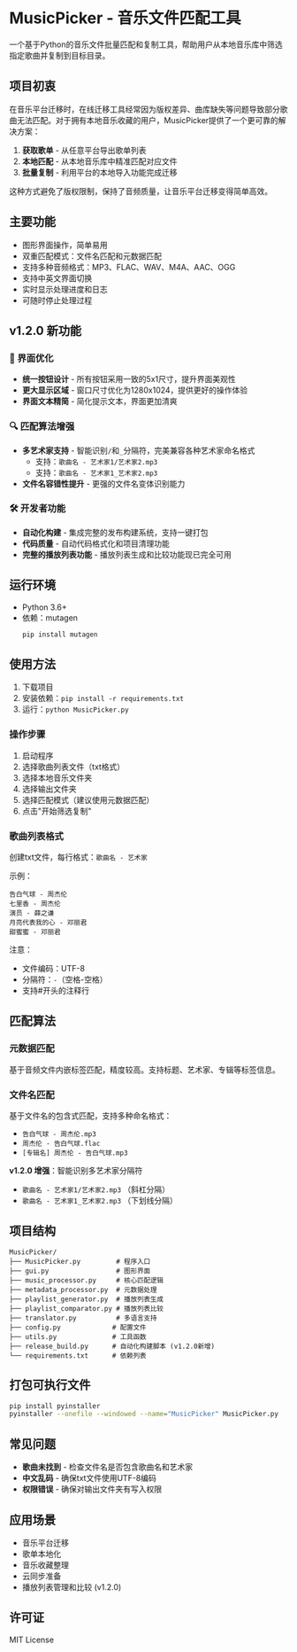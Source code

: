 # MusicPicker - 音乐文件匹配工具

一个基于Python的音乐文件批量匹配和复制工具，帮助用户从本地音乐库中筛选指定歌曲并复制到目标目录。

## 项目初衷

在音乐平台迁移时，在线迁移工具经常因为版权差异、曲库缺失等问题导致部分歌曲无法匹配。对于拥有本地音乐收藏的用户，MusicPicker提供了一个更可靠的解决方案：

1. **获取歌单** - 从任意平台导出歌单列表
2. **本地匹配** - 从本地音乐库中精准匹配对应文件
3. **批量复制** - 利用平台的本地导入功能完成迁移

这种方式避免了版权限制，保持了音频质量，让音乐平台迁移变得简单高效。

## 主要功能

- 图形界面操作，简单易用
- 双重匹配模式：文件名匹配和元数据匹配
- 支持多种音频格式：MP3、FLAC、WAV、M4A、AAC、OGG
- 支持中英文界面切换
- 实时显示处理进度和日志
- 可随时停止处理过程

## v1.2.0 新功能

### 🎨 界面优化
- **统一按钮设计** - 所有按钮采用一致的5x1尺寸，提升界面美观性
- **更大显示区域** - 窗口尺寸优化为1280x1024，提供更好的操作体验
- **界面文本精简** - 简化提示文本，界面更加清爽

### 🔍 匹配算法增强
- **多艺术家支持** - 智能识别`/`和`_`分隔符，完美兼容各种艺术家命名格式
  - 支持：`歌曲名 - 艺术家1/艺术家2.mp3`
  - 支持：`歌曲名 - 艺术家1_艺术家2.mp3`
- **文件名容错性提升** - 更强的文件名变体识别能力

### 🛠️ 开发者功能
- **自动化构建** - 集成完整的发布构建系统，支持一键打包
- **代码质量** - 自动代码格式化和项目清理功能
- **完整的播放列表功能** - 播放列表生成和比较功能现已完全可用

## 运行环境

- Python 3.6+
- 依赖：mutagen
  ```bash
  pip install mutagen
  ```

## 使用方法

1. 下载项目
2. 安装依赖：`pip install -r requirements.txt`
3. 运行：`python MusicPicker.py`

### 操作步骤
1. 启动程序
2. 选择歌曲列表文件（txt格式）
3. 选择本地音乐文件夹
4. 选择输出文件夹
5. 选择匹配模式（建议使用元数据匹配）
6. 点击"开始筛选复制"

### 歌曲列表格式
创建txt文件，每行格式：`歌曲名 - 艺术家`

示例：
```
告白气球 - 周杰伦
七里香 - 周杰伦
演员 - 薛之谦
月亮代表我的心 - 邓丽君
甜蜜蜜 - 邓丽君
```

注意：
- 文件编码：UTF-8
- 分隔符：` - `（空格-空格）
- 支持#开头的注释行

## 匹配算法

### 元数据匹配
基于音频文件内嵌标签匹配，精度较高。支持标题、艺术家、专辑等标签信息。

### 文件名匹配
基于文件名的包含式匹配，支持多种命名格式：
- `告白气球 - 周杰伦.mp3`
- `周杰伦 - 告白气球.flac`
- `[专辑名] 周杰伦 - 告白气球.mp3`

**v1.2.0 增强**：智能识别多艺术家分隔符
- `歌曲名 - 艺术家1/艺术家2.mp3` （斜杠分隔）
- `歌曲名 - 艺术家1_艺术家2.mp3` （下划线分隔）

## 项目结构

```
MusicPicker/
├── MusicPicker.py         # 程序入口
├── gui.py                 # 图形界面
├── music_processor.py     # 核心匹配逻辑
├── metadata_processor.py  # 元数据处理
├── playlist_generator.py  # 播放列表生成
├── playlist_comparator.py # 播放列表比较
├── translator.py          # 多语言支持
├── config.py             # 配置文件
├── utils.py              # 工具函数
├── release_build.py      # 自动化构建脚本 (v1.2.0新增)
└── requirements.txt      # 依赖列表
```

## 打包可执行文件

```bash
pip install pyinstaller
pyinstaller --onefile --windowed --name="MusicPicker" MusicPicker.py
```

## 常见问题

- **歌曲未找到** - 检查文件名是否包含歌曲名和艺术家
- **中文乱码** - 确保txt文件使用UTF-8编码
- **权限错误** - 确保对输出文件夹有写入权限

## 应用场景

- 音乐平台迁移
- 歌单本地化
- 音乐收藏整理
- 云同步准备
- 播放列表管理和比较 (v1.2.0)

## 许可证

MIT License